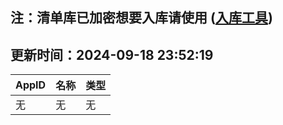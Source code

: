 ## 注：清单库已加密想要入库请使用 ([入库工具](https://github.com/BlankTMing/ManifestAutoUpdate/releases))

## 更新时间：2024-09-18 23:52:19
| AppID | 名称 | 类型  |
| :-------------------- | :----------------------------- | :----------- |
| 无 | 无 | 无 |
